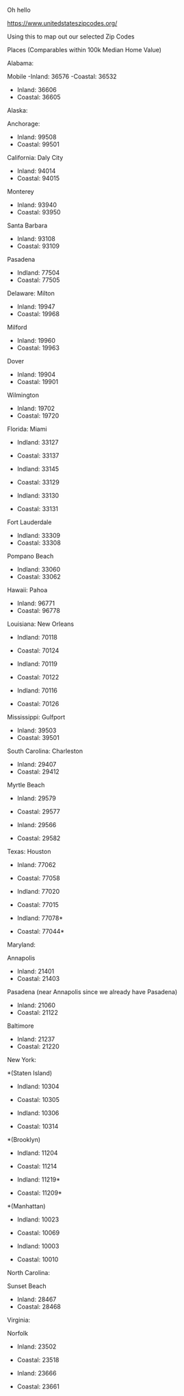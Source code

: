 Oh hello

https://www.unitedstateszipcodes.org/

Using this to map out our selected Zip Codes


Places (Comparables within 100k Median Home Value)

Alabama:

Mobile
-Inland: 36576
-Coastal: 36532

- Inland: 36606
- Coastal: 36605

Alaska:

Anchorage:
- Inland: 99508
- Coastal: 99501

California:
Daly City
- Inland: 94014
- Coastal: 94015

Monterey
- Inland: 93940
- Coastal: 93950

Santa Barbara

- Inland: 93108
- Coastal: 93109

Pasadena
- Indland: 77504
- Coastal: 77505


Delaware:
Milton
- Inland: 19947
- Coastal: 19968

Milford
- Inland: 19960
- Coastal: 19963

Dover
- Inland: 19904
- Coastal: 19901

Wilmington
- Inland: 19702
- Coastal: 19720



Florida:
Miami
- Indland: 33127
- Coastal: 33137

- Indland: 33145
- Coastal: 33129

- Indland: 33130
- Coastal: 33131

Fort Lauderdale
- Indland: 33309
- Coastal: 33308

Pompano Beach
- Indland: 33060
- Coastal: 33062


Hawaii:
Pahoa
- Inland: 96771
- Coastal: 96778




Louisiana:
New Orleans
- Indland: 70118
- Coastal: 70124

- Indland: 70119
- Coastal: 70122

- Indland: 70116
- Coastal: 70126


Mississippi:
Gulfport
- Inland: 39503
- Coastal: 39501






South Carolina:
Charleston
- Inland: 29407
- Coastal: 29412

Myrtle Beach
- Inland: 29579
- Coastal: 29577

- Inland: 29566
- Coastal: 29582






Texas:
Houston
- Inland: 77062
- Coastal: 77058

- Indland: 77020
- Coastal: 77015

- Indland: 77078*
- Coastal: 77044*

Maryland:

Annapolis
- Inland: 21401
- Coastal: 21403

Pasadena (near Annapolis since we already have Pasadena)
- Inland: 21060
- Coastal: 21122

Baltimore
- Inland: 21237
- Coastal: 21220


New York:

*(Staten Island)
- Indland: 10304
- Coastal: 10305

- Indland: 10306
- Coastal: 10314

*(Brooklyn)
- Indland: 11204
- Coastal: 11214

- Indland: 11219*
- Coastal: 11209*

*(Manhattan)
- Indland: 10023
- Coastal: 10069

- Indland: 10003
- Coastal: 10010


North Carolina:

Sunset Beach
- Inland: 28467
- Coastal: 28468


Virginia:

Norfolk
- Inland: 23502
- Coastal: 23518

- Inland: 23666
- Coastal: 23661



